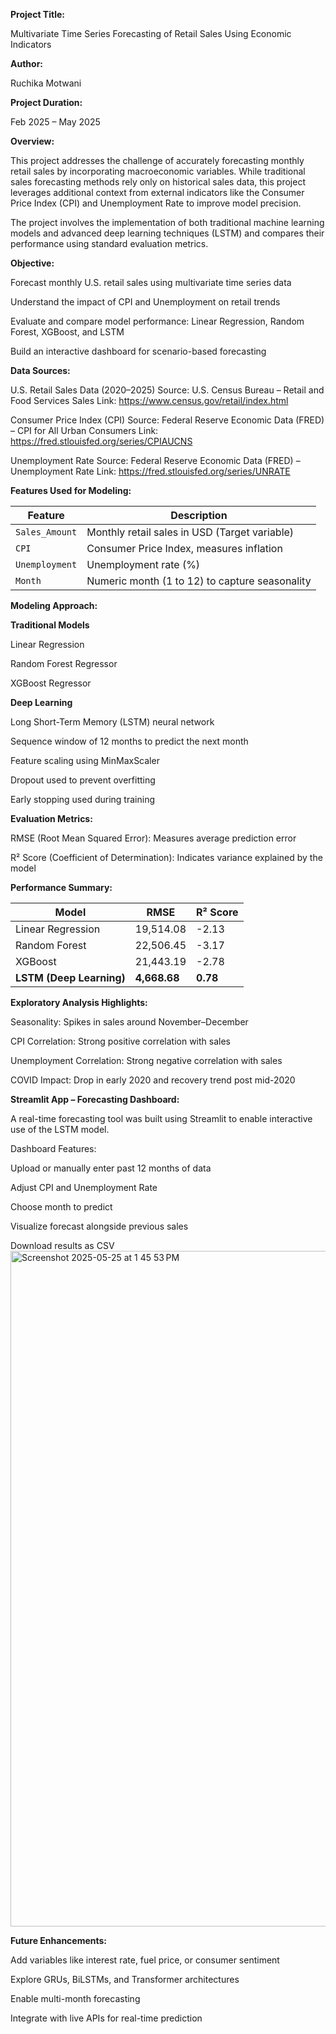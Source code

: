 **Project Title:**

Multivariate Time Series Forecasting of Retail Sales Using Economic Indicators

**Author:** 

Ruchika Motwani

**Project Duration:** 

Feb 2025 – May 2025

**Overview:**

This project addresses the challenge of accurately forecasting monthly retail sales by incorporating macroeconomic variables. While traditional sales forecasting methods rely only on historical sales data, this project leverages additional context from external indicators like the Consumer Price Index (CPI) and Unemployment Rate to improve model precision.

The project involves the implementation of both traditional machine learning models and advanced deep learning techniques (LSTM) and compares their performance using standard evaluation metrics.

**Objective:**

Forecast monthly U.S. retail sales using multivariate time series data

Understand the impact of CPI and Unemployment on retail trends

Evaluate and compare model performance: Linear Regression, Random Forest, XGBoost, and LSTM

Build an interactive dashboard for scenario-based forecasting

**Data Sources:**

U.S. Retail Sales Data (2020–2025)
Source: U.S. Census Bureau – Retail and Food Services Sales
Link: https://www.census.gov/retail/index.html

Consumer Price Index (CPI)
Source: Federal Reserve Economic Data (FRED) – CPI for All Urban Consumers
Link: https://fred.stlouisfed.org/series/CPIAUCNS

Unemployment Rate
Source: Federal Reserve Economic Data (FRED) – Unemployment Rate
Link: https://fred.stlouisfed.org/series/UNRATE

**Features Used for Modeling:**

| Feature        | Description                                    |
| -------------- | ---------------------------------------------- |
| `Sales_Amount` | Monthly retail sales in USD (Target variable)  |
| `CPI`          | Consumer Price Index, measures inflation       |
| `Unemployment` | Unemployment rate (%)                          |
| `Month`        | Numeric month (1 to 12) to capture seasonality |

**Modeling Approach:**

**Traditional Models**

  Linear Regression

  Random Forest Regressor

  XGBoost Regressor

**Deep Learning**

  Long Short-Term Memory (LSTM) neural network

  Sequence window of 12 months to predict the next month

  Feature scaling using MinMaxScaler

  Dropout used to prevent overfitting

  Early stopping used during training
  
**Evaluation Metrics:**

RMSE (Root Mean Squared Error): Measures average prediction error

R² Score (Coefficient of Determination): Indicates variance explained by the model

**Performance Summary:**

| Model                    | RMSE         | R² Score |
| ------------------------ | ------------ | -------- |
| Linear Regression        | 19,514.08    | -2.13    |
| Random Forest            | 22,506.45    | -3.17    |
| XGBoost                  | 21,443.19    | -2.78    |
| **LSTM (Deep Learning)** | **4,668.68** | **0.78** |

**Exploratory Analysis Highlights:**

Seasonality: Spikes in sales around November–December

CPI Correlation: Strong positive correlation with sales

Unemployment Correlation: Strong negative correlation with sales

COVID Impact: Drop in early 2020 and recovery trend post mid-2020

**Streamlit App – Forecasting Dashboard:**

A real-time forecasting tool was built using Streamlit to enable interactive use of the LSTM model.

Dashboard Features:

Upload or manually enter past 12 months of data

Adjust CPI and Unemployment Rate

Choose month to predict

Visualize forecast alongside previous sales

Download results as CSV
<img width="1081" alt="Screenshot 2025-05-25 at 1 45 53 PM" src="https://github.com/user-attachments/assets/e43b002d-4163-479f-a038-08eb8b81d68a" />

**Future Enhancements:**

Add variables like interest rate, fuel price, or consumer sentiment

Explore GRUs, BiLSTMs, and Transformer architectures

Enable multi-month forecasting

Integrate with live APIs for real-time prediction

